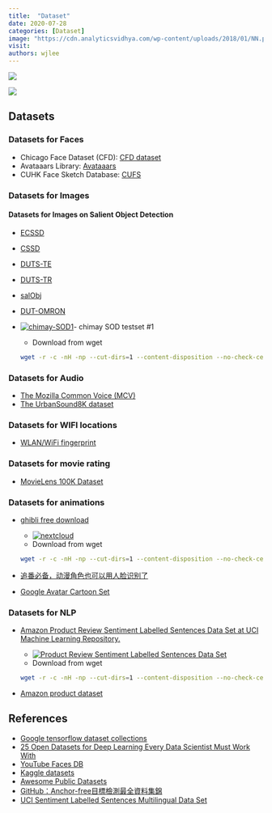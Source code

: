 ```yaml
---
title:  "Dataset"
date: 2020-07-28
categories: [Dataset]
image: "https://cdn.analyticsvidhya.com/wp-content/uploads/2018/01/NN.png"
visit:
authors: wjlee
---
```


![](![dataset]]({{site.url}}{{site.baseurl}}/assets/images/1_hCxU4nK6ulpnwhSpgWiPPg.png))

[![](https://rebrand.ly/dlc_png_url)](https://rebrand.ly/dlc_uml_url)

## Datasets

### Datasets for Faces
* Chicago Face Dataset (CFD): [CFD dataset](https://chicagofaces.org/default/)
* Avataaars Library: [Avataaars](https://avataaars.com/)
* CUHK Face Sketch Database: [CUFS](http://mmlab.ie.cuhk.edu.hk/archive/facesketch.html)

### Datasets for Images

#### Datasets for Images on Salient Object Detection

* [ECSSD](http://www.cse.cuhk.edu.hk/leojia/projects/hsaliency/data/ECSSD/images.zip)
* [CSSD](http://www.cse.cuhk.edu.hk/leojia/projects/hsaliency/data/CSSD/images.zip)
* [DUTS-TE](http://saliencydetection.net/duts/download/DUTS-TE.zip)
* [DUTS-TR](http://saliencydetection.net/duts/download/DUTS-TR.zip)
* [salObj](http://cbs.ic.gatech.edu/salobj/download/salObj.zip)
* [DUT-OMRON](http://saliencydetection.net/dut-omron/download/DUT-OMRON-image.zip)
* [![chimay-SOD1](https://img.shields.io/badge/chimay--SOD1-blue?logo=nextcloud)](http://dlc.barco.com:9980/apps/files/?dir=/Datasets/Images/SOD/chimay-SOD1&fileid=161945)- chimay SOD testset #1 

    *  Download from wget 

    ```bash
    wget -r -c -nH -np --cut-dirs=1 --content-disposition --no-check-certificate -U "Mozilla/5.0 (Android) Nextcloud-android/3.8.0" -O output.zip  http://dlc.barco.com:9980/s/m6dwLSan8M97YgW/download
    ```

### Datasets for Audio
* [The Mozilla Common Voice (MCV)](https://voice.mozilla.org/)
* [The UrbanSound8K dataset](https://urbansounddataset.weebly.com/urbansound8k.html)

### Datasets for WIFI locations
* [WLAN/WiFi fingerprint](https://archive.ics.uci.edu/ml/datasets/UJIIndoorLoc)

### Datasets for movie rating
* [MovieLens 100K Dataset](https://grouplens.org/datasets/movielens/100k/)

### Datasets for animations

* [ghibli free download](http://www.ghibli.jp/works/) 
    - [![nextcloud](https://img.shields.io/badge/ghibli_free_photos_from_nextcloud-blue?logo=nextcloud)](http://dlc.barco.com:9980/s/73XRwyGcwoSpKtM)
    -  Download from wget 
    ```bash
    wget -r -c -nH -np --cut-dirs=1 --content-disposition --no-check-certificate -U "Mozilla/5.0 (Android) Nextcloud-android/3.8.0" -O output.zip  http://dlc.barco.com:9980/s/73XRwyGcwoSpKtM/download
    ```
* [追番必备，动漫角色也可以用人脸识别了](https://mp.weixin.qq.com/s?__biz=MzA3MzI4MjgzMw%3D%3D&mid=2650798926&idx=2&sn=f9f020596c09826099dc34ec25520bd4&chksm=871a3f30b06db6260a64da2277234acd22ba4eb8fd02d8df906b00e600a0a4ea44f70dee2bc1&fbclid=IwAR0Hjc7SD8BzAnTwT1rXKmPvy8EALWQY2nNMtNCUSGa2H-dZrUydesHBVDY)

* [Google Avatar Cartoon Set](https://google.github.io/cartoonset/download.html)

### Datasets for NLP

* [Amazon Product Review Sentiment Labelled Sentences Data Set at UCI Machine Learning Repository.](https://archive.ics.uci.edu/ml/machine-learning-databases/00331/)
    - [![Product Review Sentiment Labelled Sentences Data Set](https://img.shields.io/badge/Product_Review_Sentiment_Labelled_Sentences_Data_Set_from_nextcloud-blue?logo=nextcloud)](http://dlc.barco.com:9980/s/73XRwyGcwoSpKtM)
    - Download from wget 

    ```bash
    wget -r -c -nH -np --cut-dirs=1 --content-disposition --no-check-certificate -U "Mozilla/5.0 (Android) Nextcloud-android/3.8.0" -O output.zip  http://dlc.barco.com:9980/s/B9BkniTf3LARbtL/download
    ```
* [Amazon product dataset](https://nijianmo.github.io/amazon/index.html)

## References
* [Google tensorflow dataset collections](https://www.tensorflow.org/datasets)
* [25 Open Datasets for Deep Learning Every Data Scientist Must Work With](https://www.analyticsvidhya.com/blog/2018/03/comprehensive-collection-deep-learning-datasets/)
* [YouTube Faces DB](https://www.cs.tau.ac.il/~wolf/ytfaces/)
* [Kaggle datasets](https://www.kaggle.com/datasets)
* [Awesome Public Datasets](https://github.com/awesomedata/awesome-public-datasets)
* [GitHub：Anchor-free目標檢測最全資料集錦](https://bangqu.com/Ud779G.html?fbclid=IwAR0dUQhzpWTd1MVKq4bMq_RB7yFDYKrTcc-TeFZMueA_ZK_FJ3jsdZNOynI)
* [UCI Sentiment Labelled Sentences Multilingual Data Set](https://github.com/danielduckworth/UCI-Sentiment-Labelled-Sentences-Multilingual-Data-Set)
